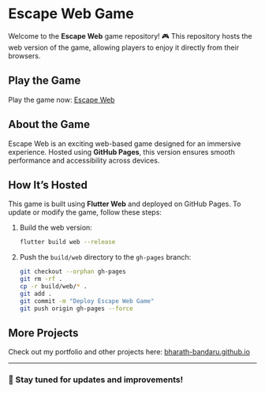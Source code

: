 # Escape Web Game

Welcome to the **Escape Web** game repository! 🎮 This repository hosts the web version of the game, allowing players to enjoy it directly from their browsers.

## Play the Game
Play the game now: [Escape Web](https://bharath-bandaru.github.io/escape-web)

## About the Game
Escape Web is an exciting web-based game designed for an immersive experience. Hosted using **GitHub Pages**, this version ensures smooth performance and accessibility across devices.

## How It’s Hosted
This game is built using **Flutter Web** and deployed on GitHub Pages. To update or modify the game, follow these steps:

1. Build the web version:
   ```sh
   flutter build web --release
   ```
2. Push the `build/web` directory to the `gh-pages` branch:
   ```sh
   git checkout --orphan gh-pages
   git rm -rf .
   cp -r build/web/* .
   git add .
   git commit -m "Deploy Escape Web Game"
   git push origin gh-pages --force
   ```

## More Projects
Check out my portfolio and other projects here: [bharath-bandaru.github.io](https://bharath-bandaru.github.io)

---
### 📌 Stay tuned for updates and improvements!

